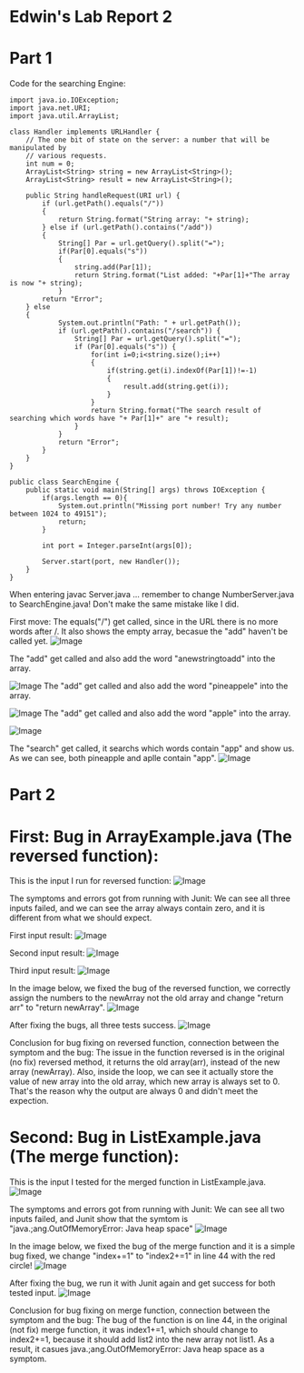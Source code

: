 # Edwin's Lab Report 2

# Part 1
Code for the searching Engine:
```
import java.io.IOException;
import java.net.URI;
import java.util.ArrayList;

class Handler implements URLHandler {
    // The one bit of state on the server: a number that will be manipulated by
    // various requests.
    int num = 0;
    ArrayList<String> string = new ArrayList<String>();
    ArrayList<String> result = new ArrayList<String>();

    public String handleRequest(URI url) {
        if (url.getPath().equals("/")) 
        {
            return String.format("String array: "+ string); 
        } else if (url.getPath().contains("/add")) 
        {
            String[] Par = url.getQuery().split("=");
            if(Par[0].equals("s"))
            {
                string.add(Par[1]);
                return String.format("List added: "+Par[1]+"The array is now "+ string);
            }
        return "Error";  
    } else 
    {
            System.out.println("Path: " + url.getPath());
            if (url.getPath().contains("/search")) {
                String[] Par = url.getQuery().split("=");
                if (Par[0].equals("s")) {
                    for(int i=0;i<string.size();i++)
                    {
                        if(string.get(i).indexOf(Par[1])!=-1)
                        {
                            result.add(string.get(i));
                        }
                    }
                    return String.format("The search result of searching which words have "+ Par[1]+" are "+ result);
                }
            }
            return "Error";
        }
    }
}

public class SearchEngine {
    public static void main(String[] args) throws IOException {
        if(args.length == 0){
            System.out.println("Missing port number! Try any number between 1024 to 49151");
            return;
        }

        int port = Integer.parseInt(args[0]);

        Server.start(port, new Handler());
    }
}
```
When entering javac Server.java ... remember to change NumberServer.java to SearchEngine.java! Don't make the same mistake like I did.

First move:
The equals("/") get called, since in the URL there is no more words after /. It also shows the empty array, becasue the "add" haven't be called yet.
![Image](lab2_1_0.png)

The "add" get called and also add the word "anewstringtoadd" into the array.

![Image](lab2_1_1.png)
The "add" get called and also add the word "pineappele" into the array.

![Image](lab2_1_2.png)
The "add" get called and also add the word "apple" into the array.

![Image](lab2_1_3.png)

The "search" get called, it searchs which words contain "app" and show us.
As we can see, both pineapple and aplle contain "app".
![Image](lab2_1_4.png)

# Part 2
# First: Bug in ArrayExample.java (The reversed function):

This is the input I run for reversed function:
![Image](lab2_1.png)

The symptoms and errors got from running with Junit:
We can see all three inputs failed, and we can see the array always contain zero, and it is different from what we should expect.

First input result:
![Image](lab2_2.png)

Second input result:
![Image](lab2_3.png)

Third input result:
![Image](lab2_4.png)

In the image below, we fixed the bug of the reversed function, we correctly assign the numbers to the newArray not the old array and change "return arr" to "return newArray". 
![Image](lab2_5.png)

After fixing the bugs, all three tests success.
![Image](lab2_6.png)

Conclusion for bug fixing on reversed function, connection between the symptom and the bug: The issue in the function reversed is in the original (no fix) reversed method, it returns the old array(arr), instead of the new array  (newArray). Also, inside the loop, we can see it actually store the value of new array into the old array, which new array is always set to 0. That's the reason why the output are always 0 and didn't meet the expection.

# Second: Bug in ListExample.java (The merge function):

This is the input I tested for the merged function in ListExample.java.
 ![Image](lab2_7.png)

The symptoms and errors got from running with Junit:
We can see all two inputs failed, and Junit show that the symtom is "java.;ang.OutOfMemoryError: Java heap space"
 ![Image](lab2_8.png)

In the image below, we fixed the bug of the merge function and it is a simple bug fixed, we change "index+=1" to "index2+=1" in line 44 with the red circle! 
 ![Image](lab2_9.png)

 After fixing the bug, we run it with Junit again and get success for both tested input.
 ![Image](lab2_10.png)

 Conclusion for bug fixing on merge function, connection between the symptom and the bug: The bug of the function is on line 44, in the original (not fix) merge function, it was index1+=1, which should change to index2+=1, because it should add list2 into the new array not list1. As a result, it casues java.;ang.OutOfMemoryError: Java heap space as a symptom.  



